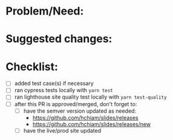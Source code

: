# Problem/Need:

<!-- issue # or problem description or why something should be fixed/added -->

# Suggested changes:

<!-- to make it easier to review, here's a general summary of what I did to fix it or improve it: -->

# Checklist:

- [ ] added test case(s) if necessary
- [ ] ran cypress tests locally with `yarn test`
- [ ] ran lighthouse site quality test locally with `yarn test-quality`
- [ ] after this PR is approved/merged, don't forget to:
  - [ ] have the semver version updated as needed:
    - https://github.com/hchiam/slides/releases
    - https://github.com/hchiam/slides/releases/new
  - [ ] have the live/prod site updated
